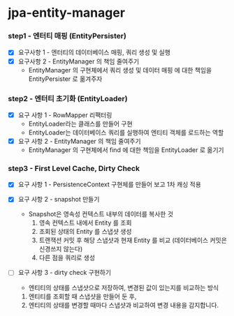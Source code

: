 # jpa-entity-manager

### step1 - 엔터티 매핑 (EntityPersister)

- [x] 요구사항 1 - 엔터티의 데이터베이스 매핑, 쿼리 생성 및 실행
- [x] 요구사항 2 - EntityManager 의 책임 줄여주기
  - EntityManager 의 구현체에서 쿼리 생성 및 데이터 매핑 에 대한 책임을 EntityPersister 로 옮겨주자

### step2 - 엔터티 초기화 (EntityLoader)

- [x] 요구 사항 1 - RowMapper 리팩터링
  - EntityLoader라는 클래스를 만들어 구현
  - EntityLoader는 데이터베이스 쿼리를 실행하여 엔티티 객체를 로드하는 역할
- [x] 요구 사항 2 - EntityManager 의 책임 줄여주기
  - EntityManager 의 구현체에서 find 에 대한 책임을 EntityLoader 로 옮기기


### step3 - First Level Cache, Dirty Check

- [x] 요구 사항 1 - PersistenceContext 구현체를 만들어 보고 1차 캐싱 적용
- [x] 요구 사항 2 - snapshot 만들기
  - Snapshot은 영속성 컨텍스트 내부의 데이터를 복사한 것
    1. 영속 컨텍스트 내에서 Entity 를 조회
    2. 조회된 상태의 Entity 를 스냅샷 생성
    3. 트랜잭션 커밋 후 해당 스냅샷과 현재 Entity 를 비교 (데이터베이스 커밋은 신경쓰지 않는다)
    4. 다른 점을 쿼리로 생성

- [ ] 요구 사항 3 - dirty check 구현하기
  - 엔티티의 상태를 스냅샷으로 저장하여, 변경된 값이 있는지를 비교하는 방식
  1. 엔티티를 조회할 때 스냅샷을 만들어 둔 후,
  2. 엔티티의 상태를 변경할 때마다 스냅샷과 비교하여 변경 내용을 감지합니다.
